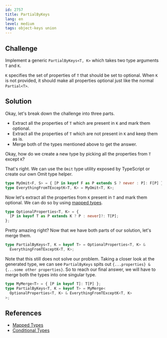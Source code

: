 ```yaml
---
id: 2757
title: PartialByKeys
lang: en
level: medium
tags: object-keys union
---
```


## Challenge

Implement a generic `PartialByKeys<T, K>` which takes two type arguments `T` and `K`.

`K` specifies the set of properties of `T` that should be set to optional.
When `K` is not provided, it should make all properties optional just like the normal `Partial<T>`.

## Solution

Okay, let's break down the challenge into three parts.

- Extract all the properties of `T` which are present in `K` and mark them optional.
- Extract all the properties of `T` which are not present in `K` and keep them as is.
- Merge both of the types mentioned above to get the answer.

Okay, how do we create a new type by picking all the properties from `T` except `K`?

That's right.
We can use the `Omit` type utility exposed by TypeScript or create our own Omit type helper.

```typescript
type MyOmit<F, S> = { [P in keyof F as P extends S ? never : P]: F[P] };
type EverythingFromTExceptK<T, K> = MyOmit<T, K>;
```

Now let's extract all the properties from `K` present in `T` and mark them optional.
We can do so by using [mapped types](https://www.typescriptlang.org/docs/handbook/2/mapped-types.html).

```typescript
type OptionalProperties<T, K> = {
  [P in keyof T as P extends K ? P : never]?: T[P];
};
```

Pretty amazing right?
Now that we have both parts of our solution, let's merge them.

```typescript
type PartialByKeys<T, K = keyof T> = OptionalProperties<T, K> &
  EverythingFromTExceptK<T, K>;
```

Note that this still does not solve our problem.
Taking a closer look at the generated type, we can see `PartialByKeys` spits out `{...properties} & {...some other properties}`.
So to reach our final answer, we will have to merge both the types into one singular type.

```typescript
type MyMerge<T> = { [P in keyof T]: T[P] };
type PartialByKeys<T, K = keyof T> = MyMerge<
  OptionalProperties<T, K> & EverythingFromTExceptK<T, K>
>;
```

## References

- [Mapped Types](https://www.typescriptlang.org/docs/handbook/2/mapped-types.html)
- [Conditional Types](https://www.typescriptlang.org/docs/handbook/2/conditional-types.html)
